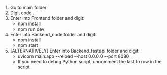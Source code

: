 1. Go to main folder
2. Digit code .
3. Enter into Frontend folder and digit:
	* npm install
	* npm run dev
4. Enter into Backend_node folder and digit:
	* npm install
	* npm start
5. [ALTERNATIVELY] Enter into Backend_fastapi folder and digit:
	* uvicorn main:app  --reload --host 0.0.0.0 --port 8080
	* If you need to debug Python script, uncomment the last to row in the script